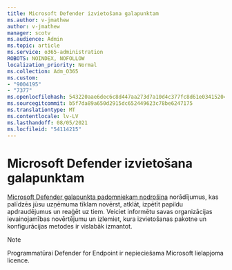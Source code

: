 ```yaml
---
title: Microsoft Defender izvietošana galapunktam
ms.author: v-jmathew
author: v-jmathew
manager: scotv
ms.audience: Admin
ms.topic: article
ms.service: o365-administration
ROBOTS: NOINDEX, NOFOLLOW
localization_priority: Normal
ms.collection: Adm_O365
ms.custom:
- "9004195"
- "7377"
ms.openlocfilehash: 543220aae6dec6c8d447aa273d7a10d4c377fc8d61e03415204f5fd2eabe6242
ms.sourcegitcommit: b5f7da89a650d2915dc652449623c78be6247175
ms.translationtype: MT
ms.contentlocale: lv-LV
ms.lasthandoff: 08/05/2021
ms.locfileid: "54114215"
---
```

# <a name="deploy-microsoft-defender-for-endpoint"></a>Microsoft Defender izvietošana galapunktam

[Microsoft Defender galapunkta padomniekam nodrošina](https://go.microsoft.com/fwlink/?linkid=2146241) norādījumus, kas palīdzēs jūsu uzņēmuma tīklam novērst, atklāt, izpētīt papildu apdraudējumus un reaģēt uz tiem. Veiciet informētu savas organizācijas ievainojamības novērtējumu un izlemiet, kura izvietošanas pakotne un konfigurācijas metodes ir vislabāk izmantot.

> [!NOTE]
> Programmatūrai Defender for Endpoint ir nepieciešama Microsoft lielapjoma licence.
